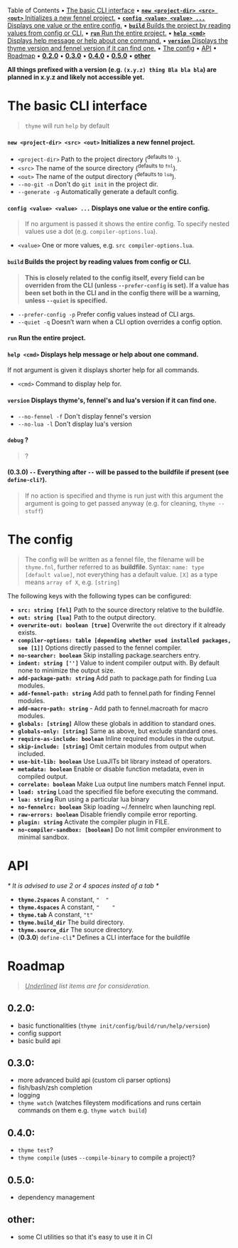 


Table of Contents
• [The basic CLI interface](#the-basic-cli-interface)
• [**`new <project-dir> <src> <out>`** Initializes a new fennel project.](#new-project-dir-src-out-initializes-a-new-fennel-project)
• [**`config <value> <value> ...`** Displays one value or the entire config.](#config-value-value-displays-one-value-or-the-entire-config)
• [**`build`** Builds the project by reading values from config or CLI.](#build-builds-the-project-by-reading-values-from-config-or-cli)
• [**`run`** Run the entire project.](#run-run-the-entire-project)
• [**`help <cmd>`** Displays help message or help about one command.](#help-cmd-displays-help-message-or-help-about-one-command)
• [**`version`** Displays the thyme version and fennel version if it can find one.](#version-displays-the-thyme-version-and-fennel-version-if-it-can-find-one)
• [The config](#the-config)
• [API](#api)
• [Roadmap](#roadmap)
• [**0.2.0**](#020)
• [**0.3.0**](#030)
• [**0.4.0**](#040)
• [**0.5.0**](#050)
• [**other**](#other)



**All things prefixed with a version (e.g. `(x.y.z) thing Bla bla bla`) are planned in x.y.z and likely not accessible yet.**


# The basic CLI interface

> `thyme` will run `help` by default


#### **`new <project-dir> <src> <out>`** Initializes a new fennel project.

- `<project-dir>` Path to the project directory (<sup>defaults to `.`</sup>).
- `<src>` The name of the source directory (<sup>defaults to `fnl`</sup>).
- `<out>` The name of the output directory (<sup>defaults to `lua`</sup>).
- `--no-git -n` Don't do `git init` in the project dir.
- `--generate -g` Automatically generate a default config.


#### **`config <value> <value> ...`** Displays one value or the entire config.

> If no argument is passed it shows the entire config.
To specify nested values use a dot (e.g. `compiler-options.lua`).
- `<value>` One or more values, e.g. `src compiler-options.lua`.


#### **`build`** Builds the project by reading values from config or CLI.

> **This is closely related to the config itself, every field can be overriden from the CLI (unless `--prefer-config` is set).
If a value has been set both in the CLI and in the config there will be a warning, unless `--quiet` is specified.**
- `--prefer-config -p` Prefer config values instead of CLI args.
- `--quiet -q` Doesn’t warn when a CLI option overrides a config option.


#### **`run`** Run the entire project.



#### **`help <cmd>`** Displays help message or help about one command.

If not argument is given it displays shorter help for all commands.
- `<cmd>` Command to display help for.


#### **`version`** Displays thyme's, fennel's and lua's version if it can find one.

- `--no-fennel -f` Don't display fennel's version
- `--no-lua -l` Don't display lua's version


#### **`debug`** ?

> ?


#### \(**0.3.0**\) **`--`** Everything after `--` will be passed to the **buildfile** if present (see `define-cli?`).

> If no action is specified and thyme is run just with this argument the argument is going to get passed anyway (e.g. for cleaning, `thyme -- stuff`)



# The config

> The config will be written as a fennel file, the filename will be `thyme.fnl`, further referred to as **buildfile**.
Syntax: `name: type [default value]`, not everything has a default value.
`[X]` as a type means `array of X`, e.g. `[string]`

The following keys with the following types can be configured:

- **`src: string [fnl]`** Path to the source directory relative to the buildfile.
- **`out: string [lua]`** Path to the output directory.
- **`overwrite-out: boolean [true]`** Overwrite the `out` directory if it already exists.
- **`compiler-options: table [depending whether used installed packages, see [1]]`** Options directly passed to the fennel compiler.
- **`no-searcher: boolean`** Skip installing package.searchers entry.
- **`indent: string ['']`** Value to indent compiler output with. By default none to minimize the output size.
- **`add-package-path: string`** Add path to package.path for finding Lua modules.
- **`add-fennel-path: string`** Add path to fennel.path for finding Fennel modules.
- **`add-macro-path: string`** - Add path to fennel.macroath for macro modules.
- **`globals: [string]`** Allow these globals in addition to standard ones.
- **`globals-only: [string]`** Same as above, but exclude standard ones.
- **`require-as-include: boolean`** Inline required modules in the output.
- **`skip-include: [string]`** Omit certain modules from output when included.
- **`use-bit-lib: boolean`** Use LuaJITs bit library instead of operators.
- **`metadata: boolean`** Enable or disable function metadata, even in compiled output.
- **`correlate: boolean`** Make Lua output line numbers match Fennel input.
- **`load: string`** Load the specified file before executing the command.
- **`lua: string`** Run using a particular lua binary
- **`no-fennelrc: boolean`** Skip loading ~/.fennelrc when launching repl.
- **`raw-errors: boolean`** Disable friendly compile error reporting.
- **`plugin: string`** Activate the compiler plugin in FILE.
- **`no-compiler-sandbox: [boolean]`** Do not limit compiler environment to minimal sandbox.



# API

_* It is advised to use 2 or 4 spaces insted of a tab *_
- **`thyme.2spaces`** A constant, `"  "`
- **`thyme.4spaces`** A constant, `"    "`
- **`thyme.tab`** A constant, `"t"`
- **`thyme.build_dir`** The build directory.
- **`thyme.source_dir`** The source directory.
- \(**0.3.0**\) `define-cli`* Defines a CLI interface for the buildfile


# Roadmap

> _<u>Underlined</u> list items are for consideration._


## **0.2.0**:

- basic functionalities (`thyme init/config/build/run/help/version`)
- config support
- basic build api


## **0.3.0**:

- more advanced build api (custom cli parser options)
- fish/bash/zsh completion
- logging
- `thyme watch` (watches fileystem modifications and runs certain commands on them e.g. `thyme watch build`)


## **0.4.0**:

- `thyme test`?
- `thyme compile` (uses `--compile-binary` to compile a project)?


## **0.5.0**:

- dependency management


## **other**:

- some CI utilities so that it's easy to use it in CI
